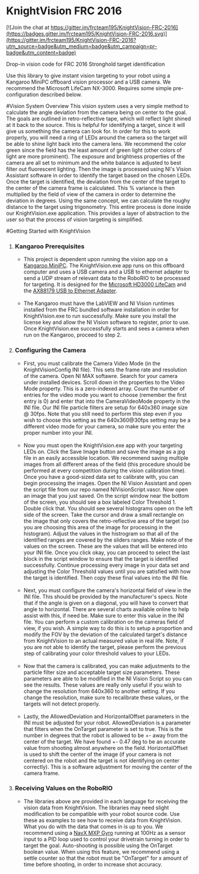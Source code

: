# KnightVision FRC 2016

[![Join the chat at https://gitter.im/frcteam195/KnightVision-FRC-2016](https://badges.gitter.im/frcteam195/KnightVision-FRC-2016.svg)](https://gitter.im/frcteam195/KnightVision-FRC-2016?utm_source=badge&utm_medium=badge&utm_campaign=pr-badge&utm_content=badge)

Drop-in vision code for FRC 2016 Stronghold target identification

Use this library to give instant vision targeting to your robot using a Kangaroo MiniPC offboard vision processor and a USB camera. We recommend the Microsoft LifeCam NX-3000. Requires some simple pre-configuration described below.

#Vision System Overview
This vision system uses a very simple method to calculate the angle deviation from the camera being on center to the goal. The goals are outlined in retro-reflective tape, which will reflect light shined at it back to the source. This is helpful for identifying a target, since it will give us something the camera can look for. In order for this to work properly, you will need a ring of LEDs around the camera so the target will be able to shine light back into the camera lens. We recommend the color green since the field has the least amount of green light (other colors of light are more prominent). The exposure and brightness properties of the camera are all set to minimum and the white balance is adjusted to best filter out fluorescent lighting. Then the image is processed using NI's Vision Assistant software in order to identify the target based on the chosen LEDs. Once the target is identified, the deviation from the center of the target to the center of the camera frame is calculated. This % variance is then multiplied by the field of view of the camera in order to determine the deviation in degrees. Using the same concept, we can calculate the roughy distance to the target using trigonometry. This entire process is done inside our KnightVision.exe application. This provides a layer of abstraction to the user so that the process of vision targeting is simplified.

#Getting Started with KnightVision

<ol>
<li>
<h3>Kangaroo Prerequisites</h3>
<p><ul>
<li>This project is dependent upon running the vision app on a <a href="http://www.kangaroo.cc/">Kangaroo MiniPC</a>. The KnightVision.exe app runs on this offboard computer and uses a USB camera and a USB to ethernet adapter to send a UDP stream of relevant data to the RoboRIO to be processed for targeting. It is designed for the <a href="http://www.amazon.com/dp/B008ZVRAQS/ref=pd_lpo_sbs_dp_ss_1?pf_rd_p=1944687762&pf_rd_s=lpo-top-stripe-1&pf_rd_t=201&pf_rd_i=B004ETQHDM&pf_rd_m=ATVPDKIKX0DER&pf_rd_r=1A5ZD9HEMA93AV7844PT">Microsoft HD3000 LifeCam</a> and the <a href="http://www.amazon.com/Cable-Matters-SuperSpeed-Gigabit-Ethernet/dp/B00BBD7NFU?ie=UTF8&psc=1&redirect=true&ref_=oh_aui_detailpage_o05_s00">AX88179 USB to Ethernet Adapter</a>.<br><br></li>

<li>
The Kangaroo must have the LabVIEW and NI Vision runtimes installed from the FRC bundled software installation in order for KnightVision.exe to run successfully. Make sure you install the license key and allow the NI Vision software to register, prior to use. Once KnightVision.exe successfully starts and sees a camera when run on the Kangaroo, proceed to step 2.
</li>

</ul></p>
</li>
<li>
<h3>Configuring the Camera</h3>
<p><ul>
<li>
First, you must calibrate the Camera Video Mode (in the KnightVisionConfig INI file). This sets the frame rate and resolution of the camera. Open NI MAX softawre. Search for your camera under installed devices. Scroll down in the properties to the Video Mode property. This is a zero-indexed array. Count the number of entries for the video mode you want to choose (remember the first entry is 0) and enter that into the CameraVideoMode property in the INI file. Our INI file particle filters are setup for 640x360 image size @ 30fps. Note that you still need to perform this step even if you wish to choose this setting as the 640x360@30fps setting may be a different video mode for your camera, so make sure you enter the proper number into your INI.<br><br>
</li>
<li>
Now you must open the KnightVision.exe app with your targeting LEDs on. Click the Save Image button and save the image as a jpg file in an easily accessible location. We recommend saving multiple images from all different areas of the field (this procedure should be performed at every competition during the vision calibration time). Once you have a good-sized data set to calibrate with, you can begin processing the images. Open the NI Vision Assistant and open the script file from our repo named NIVisionScript.vascr. Now open an image that you just saved. On the script window near the bottom of the screen, you should see a box labeled Color Threshold 1. Double click that. You should see several histograms open on the left side of the screen. Take the cursor and draw a small rectangle on the image that only covers the retro-reflective area of the target (so you are choosing this area of the image for processing in the histogram). Adjust the values in the histrogram so that all of the identified ranges are covered by the sliders ranges. Make note of the values on the screen. These are the values that will be entered into your INI file. Once you click okay, you can proceed to select the last block in the script window to ensure that the target is identified successfully. Continue processing every image in your data set and adjusting the Color Threshold values until you are satisfied with how the target is identified. Then copy these final values into the INI file.
<br><br>
</li>
<li>
Next, you must configure the camera's horizontal field of view in the INI file. This should be provided by the manufacturer's specs. Note that if the angle is given on a diagonal, you will have to convert that angle to horizontal. There are several charts available online to help assist with this, if need be. Make sure to enter this value in the INI file. You can perform a custom calibration on the cameras field of view, if you wish. A simple way to do this is to setup a proportion and modify the FOV by the deviation of the calculated target's distance from KnightVision to an actual measured value in real life. Note, if you are not able to identify the target, please perform the previous step of calibrating your color threshold values to your LEDs.<br><br>
</li>
<li>
Now that the camera is calibrated, you can make adjustments to the particle filter size and acceptable target size parameters. These parameters are able to be modified in the NI Vision Script so you can see the results. These values are really only useful if you wish to change the resolution from 640x360 to another setting. If you change the resolution, make sure to recalibrate these values, or the targets will not detect properly.<br><br>
</li>
<li>
Lastly, the AllowedDeviation and HorizontalOffset parameters in the INI must be adjusted for your robot. AllowedDeviation is a parameter that filters when the OnTarget parameter is set to true. This is the number in degrees that the robot is allowed to be +- away from the center of the target. We have found +- 0.47 deg to be an accurate value from shooting almost anywhere on the field. HorizontalOffset is used to shift the center of the image (if your camera is not centered on the robot and the target is not identifying on center correctly). This is a software adjustment for moving the center of the camera frame.
</li>
</ul>
</p>
</li>
<li>
<h3>Receiving Values on the RoboRIO</h3>
<p><ul>
<li>
The libraries above are provided in each language for receiving the vision data from KnightVision. The libraries may need slight modification to be compatible with your robot source code. Use these as examples to see how to receive data from KnightVision. What you do with the data that comes in is up to you. We recommend using a <a href="http://www.pdocs.kauailabs.com/navx-mxp/">NavX MXP Gyro</a> running at 100Hz as a sensor input to a PID loop used to control your drivetrain turning in order to target the goal. Auto-shooting is possible using the OnTarget boolean value. When using this feature, we recommend using a settle counter so that the robot must be "OnTarget" for x amount of time before shooting, in order to increase shot accuracy.</li>
</ul></p>
</li>
</ol>
